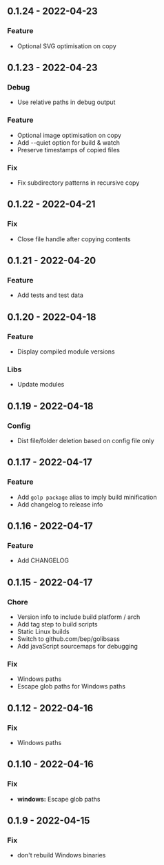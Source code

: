 ## 0.1.24 - 2022-04-23

### Feature
- Optional SVG optimisation on copy


## 0.1.23 - 2022-04-23

### Debug
- Use relative paths in debug output

### Feature
- Optional image optimisation on copy
- Add --quiet option for build & watch
- Preserve timestamps of copied files

### Fix
- Fix subdirectory patterns in recursive copy


## 0.1.22 - 2022-04-21

### Fix
- Close file handle after copying contents


## 0.1.21 - 2022-04-20

### Feature
- Add tests and test data


## 0.1.20 - 2022-04-18

### Feature
- Display compiled module versions

### Libs
- Update modules


## 0.1.19 - 2022-04-18

### Config
- Dist file/folder deletion based on config file only


## 0.1.17 - 2022-04-17

### Feature
- Add `golp package` alias to imply build minification
- Add changelog to release info


## 0.1.16 - 2022-04-17

### Feature
- Add CHANGELOG


## 0.1.15 - 2022-04-17

### Chore
- Version info to include build platform / arch
- Add tag step to build scripts
- Static Linux builds
- Switch to github.com/bep/golibsass
- Add javaScript sourcemaps for debugging

### Fix
- Windows paths
- Escape glob paths for Windows paths


## 0.1.12 - 2022-04-16

### Fix
- Windows paths


## 0.1.10 - 2022-04-16

### Fix
- **windows:** Escape glob paths


## 0.1.9 - 2022-04-15

### Fix
- don't rebuild Windows binaries


